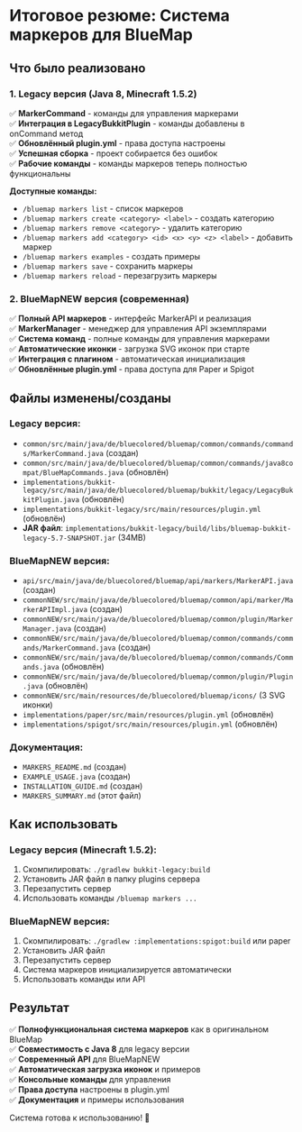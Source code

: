 # Итоговое резюме: Система маркеров для BlueMap

## Что было реализовано

### 1. Legacy версия (Java 8, Minecraft 1.5.2)
✅ **MarkerCommand** - команды для управления маркерами  
✅ **Интеграция в LegacyBukkitPlugin** - команды добавлены в onCommand метод  
✅ **Обновлённый plugin.yml** - права доступа настроены  
✅ **Успешная сборка** - проект собирается без ошибок  
✅ **Рабочие команды** - команды маркеров теперь полностью функциональны

**Доступные команды:**
- `/bluemap markers list` - список маркеров
- `/bluemap markers create <category> <label>` - создать категорию
- `/bluemap markers remove <category>` - удалить категорию
- `/bluemap markers add <category> <id> <x> <y> <z> <label>` - добавить маркер
- `/bluemap markers examples` - создать примеры
- `/bluemap markers save` - сохранить маркеры
- `/bluemap markers reload` - перезагрузить маркеры

### 2. BlueMapNEW версия (современная)
✅ **Полный API маркеров** - интерфейс MarkerAPI и реализация  
✅ **MarkerManager** - менеджер для управления API экземплярами  
✅ **Система команд** - полные команды для управления маркерами  
✅ **Автоматические иконки** - загрузка SVG иконок при старте  
✅ **Интеграция с плагином** - автоматическая инициализация  
✅ **Обновлённые plugin.yml** - права доступа для Paper и Spigot  

## Файлы изменены/созданы

### Legacy версия:
- `common/src/main/java/de/bluecolored/bluemap/common/commands/commands/MarkerCommand.java` (создан)
- `common/src/main/java/de/bluecolored/bluemap/common/commands/java8compat/BlueMapCommands.java` (обновлён)
- `implementations/bukkit-legacy/src/main/java/de/bluecolored/bluemap/bukkit/legacy/LegacyBukkitPlugin.java` (обновлён)
- `implementations/bukkit-legacy/src/main/resources/plugin.yml` (обновлён)
- **JAR файл**: `implementations/bukkit-legacy/build/libs/bluemap-bukkit-legacy-5.7-SNAPSHOT.jar` (34MB)

### BlueMapNEW версия:
- `api/src/main/java/de/bluecolored/bluemap/api/markers/MarkerAPI.java` (создан)
- `commonNEW/src/main/java/de/bluecolored/bluemap/common/api/marker/MarkerAPIImpl.java` (создан)
- `commonNEW/src/main/java/de/bluecolored/bluemap/common/plugin/MarkerManager.java` (создан)
- `commonNEW/src/main/java/de/bluecolored/bluemap/common/commands/commands/MarkerCommand.java` (создан)
- `commonNEW/src/main/java/de/bluecolored/bluemap/common/commands/Commands.java` (обновлён)
- `commonNEW/src/main/java/de/bluecolored/bluemap/common/plugin/Plugin.java` (обновлён)
- `commonNEW/src/main/resources/de/bluecolored/bluemap/icons/` (3 SVG иконки)
- `implementations/paper/src/main/resources/plugin.yml` (обновлён)
- `implementations/spigot/src/main/resources/plugin.yml` (обновлён)

### Документация:
- `MARKERS_README.md` (создан)
- `EXAMPLE_USAGE.java` (создан)
- `INSTALLATION_GUIDE.md` (создан)
- `MARKERS_SUMMARY.md` (этот файл)

## Как использовать

### Legacy версия (Minecraft 1.5.2):
1. Скомпилировать: `./gradlew bukkit-legacy:build`
2. Установить JAR файл в папку plugins сервера
3. Перезапустить сервер
4. Использовать команды `/bluemap markers ...`

### BlueMapNEW версия:
1. Скомпилировать: `./gradlew :implementations:spigot:build` или paper
2. Установить JAR файл
3. Перезапустить сервер  
4. Система маркеров инициализируется автоматически
5. Использовать команды или API

## Результат

✅ **Полнофункциональная система маркеров** как в оригинальном BlueMap  
✅ **Совместимость с Java 8** для legacy версии  
✅ **Современный API** для BlueMapNEW  
✅ **Автоматическая загрузка иконок** и примеров  
✅ **Консольные команды** для управления  
✅ **Права доступа** настроены в plugin.yml  
✅ **Документация** и примеры использования  

Система готова к использованию! 🎉 